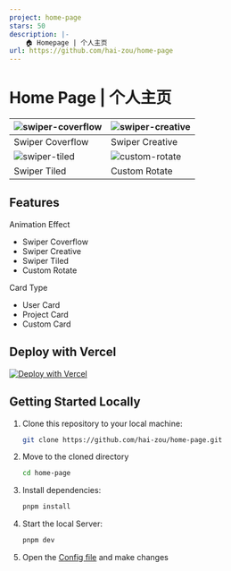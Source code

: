 ```yaml
---
project: home-page
stars: 50
description: |-
    🏠️ Homepage | 个人主页
url: https://github.com/hai-zou/home-page
---
```


# Home Page | 个人主页

| ![swiper-coverflow](/public/swiper-coverflow.png) | ![swiper-creative](/public/swiper-creative.png) |
| - | - |
| Swiper Coverflow | Swiper Creative |
| ![swiper-tiled](/public/swiper-tiled.png) | ![custom-rotate](/public/custom-rotate.png) |
| Swiper Tiled | Custom Rotate |

## Features

Animation Effect
- Swiper Coverflow
- Swiper Creative
- Swiper Tiled
- Custom Rotate

Card Type
- User Card
- Project Card
- Custom Card

## Deploy with Vercel

[![Deploy with Vercel](https://vercel.com/button)](https://vercel.com/new/clone?repository-url=https%3A%2F%2Fgithub.com%2Fhai-zou%2Fhome-page)

## Getting Started Locally

1. Clone this repository to your local machine:

   ```bash
   git clone https://github.com/hai-zou/home-page.git
   ```

2. Move to the cloned directory

   ```bash
   cd home-page
   ```

3. Install dependencies:

   ```bash
   pnpm install
   ```

4. Start the local Server:

   ```bash
   pnpm dev
   ```

5. Open the [Config file](./app/data.tsx) and make changes

